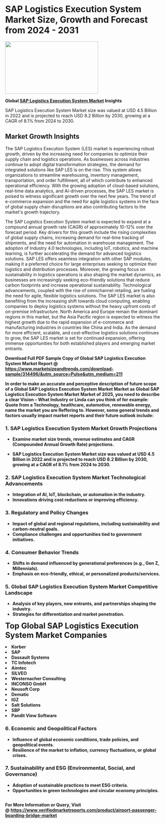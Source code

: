 <H1>SAP Logistics Execution System Market Size, Growth and Forecast from 2024 - 2031</H1><img class="aligncenter size-medium wp-image-584254" src="https://thirdeyenews.in/wp-content/uploads/2024/09/Global-Market-Research-300x168.jpeg" alt="" width="300" height="168" /><p><strong>Global&nbsp;<a href="https://www.marketsizeandtrends.com/download-sample/314496/&amp;utm_source=Pulse&amp;utm_medium=211">SAP Logistics Execution System Market</a> Insights</strong></p><p>SAP Logistics Execution System Market size was valued at USD 4.5 Billion in 2022 and is projected to reach USD 8.2 Billion by 2030, growing at a CAGR of 8.1% from 2024 to 2030.</p><p><h2>Market Growth Insights</h2> <p>The SAP Logistics Execution System (LES) market is experiencing robust growth, driven by the increasing need for companies to optimize their supply chain and logistics operations. As businesses across industries continue to adopt digital transformation strategies, the demand for integrated solutions like SAP LES is on the rise. This system allows organizations to streamline warehousing, inventory management, transportation, and order fulfillment, all of which contribute to enhanced operational efficiency. With the growing adoption of cloud-based solutions, real-time data analytics, and AI-driven processes, the SAP LES market is poised to witness significant growth over the next few years. The trend of e-commerce expansion and the need for agile logistics systems in the face of global supply chain disruptions are also contributing factors to the market's growth trajectory.</p> <p><strong></strong></p> <p>The SAP Logistics Execution System market is expected to expand at a compound annual growth rate (CAGR) of approximately 10-12% over the forecast period. Key drivers for this growth include the rising complexities of global supply chains, increasing demand for real-time tracking of shipments, and the need for automation in warehouse management. The adoption of Industry 4.0 technologies, including IoT, robotics, and machine learning, is further accelerating the demand for advanced logistics solutions. SAP LES offers seamless integration with other SAP modules, making it a preferred choice for large enterprises seeking to optimize their logistics and distribution processes. Moreover, the growing focus on sustainability in logistics operations is also shaping the market dynamics, as businesses are increasingly seeking eco-friendly solutions that reduce carbon footprints and increase operational sustainability. Technological advancements, coupled with the rise of omnichannel retailing, are fueling the need for agile, flexible logistics solutions. The SAP LES market is also benefiting from the increasing shift towards cloud computing, enabling companies to deploy logistics systems without the heavy upfront costs of on-premise infrastructure. North America and Europe remain the dominant regions in this market, but the Asia Pacific region is expected to witness the highest growth due to the rapid expansion of e-commerce and manufacturing industries in countries like China and India. As the demand for more efficient, scalable, and cost-effective logistics solutions continues to grow, the SAP LES market is set for continued expansion, offering immense opportunities for both established players and emerging market entrants. <p><strong></p><p><span class=""><strong>Download Full PDF Sample Copy of Global SAP Logistics Execution System Market Report</strong> @ <a href="https://www.marketsizeandtrends.com/download-sample/314496/&amp;utm_source=Pulse&amp;utm_medium=211" target="_blank">https://www.marketsizeandtrends.com/download-sample/314496/&amp;utm_source=Pulse&amp;utm_medium=211</a></span></p><p>In order to make an accurate and perceptive description of future scope of a Global&nbsp;SAP Logistics Execution System Market Market as Global&nbsp;SAP Logistics Execution System Market Market of 2025, you need to describe a clear Vision &ndash; What Industry or Linda can you think of for example: Quote from a Technology, healthcare, automotive, renewable energy, name the market you are Reffering to. However, some general trends and factors usually impact market reports and their future outlook include:</p><h3>1.&nbsp;<strong>SAP Logistics Execution System Market Growth Projections</strong></h3><ul><li>Examine market size trends, revenue estimates and CAGR (Compounded Annual Growth Rate) projections.</li><li><p>SAP Logistics Execution System Market size was valued at USD 4.5 Billion in 2022 and is projected to reach USD 8.2 Billion by 2030, growing at a CAGR of 8.1% from 2024 to 2030.</p></li></ul><h3>2.&nbsp;<strong>SAP Logistics Execution System Market Technological Advancements</strong></h3><ul><li>Integration of AI, IoT, blockchain, or automation in the industry.</li><li>Innovations driving cost reductions or improving efficiency.</li></ul><h3>3.&nbsp;<strong>Regulatory and Policy Changes</strong></h3><ul><li>Impact of global and regional regulations, including sustainability and carbon-neutral goals.</li><li>Compliance challenges and opportunities tied to government initiatives.</li></ul><h3>4.&nbsp;<strong>Consumer Behavior Trends</strong></h3><ul><li>Shifts in demand influenced by generational preferences (e.g., Gen Z, Millennials).</li><li>Emphasis on eco-friendly, ethical, or personalized products/services.</li></ul><h3>5.&nbsp;<strong>Global SAP Logistics Execution System Market Competitive Landscape</strong></h3><ul><li>Analysis of key players, new entrants, and partnerships shaping the industry.</li><li>Strategies for differentiation and market penetration.</li></ul><p data-pm-slice="1 1 []"><span style="color: inherit; font-family: inherit; font-size: 25px;">Top Global SAP Logistics Execution System Market Companies</span></p><div class="" data-test-id=""><p><li>Korber</li><li> SAP</li><li> Dassault Systems</li><li> TC Infotech</li><li> Aimtec</li><li> SILVEO</li><li> Westernacher Consulting</li><li> INCONSO GmbH</li><li> Neusoft Corp</li><li> Dematic</li><li> IGZ</li><li> Salt Solutions</li><li> SBP</li><li> Pandit View Software</li></p></div><h3>6.&nbsp;<strong>Economic and Geopolitical Factors</strong></h3><ul><li>Influence of global economic conditions, trade policies, and geopolitical events.</li><li>Resilience of the market to inflation, currency fluctuations, or global crises.</li></ul><h3>7.&nbsp;<strong>Sustainability and ESG (Environmental, Social, and Governance)</strong></h3><ul><li>Adoption of sustainable practices to meet ESG criteria.</li><li>Opportunities in green technologies and circular economy principles.</li></ul><h2><strong style="font-size: 14px;">For More Information or Query, Visit @&nbsp;</strong><a style="background-color: #ffffff; font-size: 14px;" href="https://www.marketsizeandtrends.com/report/sap-logistics-execution-system-market/" target="_blank">https://www.verifiedmarketreports.com/product/airport-passenger-boarding-bridge-market</a></h2>

